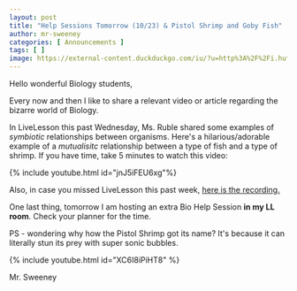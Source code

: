 ```yaml
---
layout: post
title: "Help Sessions Tomorrow (10/23) & Pistol Shrimp and Goby Fish"
author: mr-sweeney
categories: [ Announcements ]
tags: [ ]
image: https://external-content.duckduckgo.com/iu/?u=http%3A%2F%2Fi.huffpost.com%2Fgen%2F1156062%2Fthumbs%2Fo-PISTOL-SHRIMP-VIDEO-facebook.jpg&f=1&nofb=1
---
```


Hello wonderful Biology students,

Every now and then I like to share a relevant video or article regarding the bizarre world of Biology.

In LiveLesson this past Wednesday, Ms. Ruble shared some examples of *symbiotic* relationships between organisms. Here's a hilarious/adorable example of a *mutualisitc* relationship between a type of fish and a type of shrimp. If you have time, take 5 minutes to watch this video:

{% include youtube.html id="jnJ5iFEU6xg"%}

Also, in case you missed LiveLesson this past week, [here is the recording.](http://www.connexus.com/external/livelesson/?url-path=pht9mk5w10ub&domain=ww3.livelesson.com)

One last thing, tomorrow I am hosting an extra Bio Help Session **in my LL room**. Check your planner for the time.

PS - wondering why how the Pistol Shrimp got its name? It's because it can literally stun its prey with super sonic bubbles.

{% include youtube.html id="XC6I8iPiHT8" %}

Mr. Sweeney